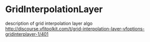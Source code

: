 # GridInterpolationLayer
description of grid interpolation layer algo
http://discourse.vfitoolkit.com/t/grid-interpolation-layer-vfoptions-gridinterplayer-1/401
